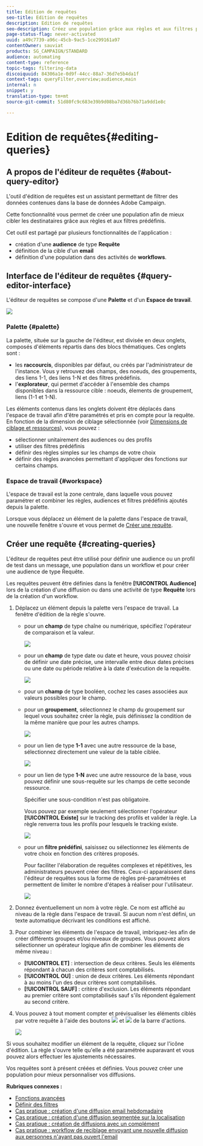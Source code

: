 ```yaml
---
title: Edition de requêtes
seo-title: Edition de requêtes
description: Edition de requêtes
seo-description: Créez une population grâce aux règles et aux filtres prédéfinis.
page-status-flag: never-activated
uuid: a49c7739-a96c-45cb-9ac5-1ce299161a97
contentOwner: sauviat
products: SG_CAMPAIGN/STANDARD
audience: automating
content-type: reference
topic-tags: filtering-data
discoiquuid: 84306a1e-0d9f-44cc-88a7-36d7e5b4da1f
context-tags: queryFilter,overview;audience,main
internal: n
snippet: y
translation-type: tm+mt
source-git-commit: 51d80fc9c683e39b9d08ba7d36b76b71a9dd1e8c

---
```



# Edition de requêtes{#editing-queries}

## A propos de l'éditeur de requêtes {#about-query-editor}

L'outil d'édition de requêtes est un assistant permettant de filtrer des données contenues dans la base de données Adobe Campaign.

Cette fonctionnalité vous permet de créer une population afin de mieux cibler les destinataires grâce aux règles et aux filtres prédéfinis.

Cet outil est partagé par plusieurs fonctionnalités de l'application :

* création d'une **audience** de type **Requête**
* définition de la cible d'un **email**
* définition d'une population dans des activités de **workflows**.

## Interface de l'éditeur de requêtes  {#query-editor-interface}

L'éditeur de requêtes se compose d'une **Palette** et d'un **Espace de travail**.

![](assets/query_editor_overview.png)

### Palette  {#palette}

La palette, située sur la gauche de l'éditeur, est divisée en deux onglets, composés d'éléments répartis dans des blocs thématiques. Ces onglets sont :

* les **raccourcis**, disponibles par défaut, ou créés par l'administrateur de l'instance. Vous y retrouvez des champs, des noeuds, des groupements, des liens 1-1, des liens 1-N et des filtres prédéfinis.
* l'**explorateur**, qui permet d'accéder à l'ensemble des champs disponibles dans la ressource cible : noeuds, élements de groupement, liens (1-1 et 1-N).

Les éléments contenus dans les onglets doivent être déplacés dans l'espace de travail afin d'être paramétrés et pris en compte pour la requête. En fonction de la dimension de ciblage sélectionnée (voir [Dimensions de ciblage et ressources](../../automating/using/query.md#targeting-dimensions-and-resources)), vous pouvez :

* sélectionner unitairement des audiences ou des profils
* utiliser des filtres prédéfinis
* définir des règles simples sur les champs de votre choix
* définir des règles avancées permettant d'appliquer des fonctions sur certains champs.

### Espace de travail  {#workspace}

L'espace de travail est la zone centrale, dans laquelle vous pouvez paramétrer et combiner les règles, audiences et filtres prédéfinis ajoutés depuis la palette.

Lorsque vous déplacez un élément de la palette dans l'espace de travail, une nouvelle fenêtre s'ouvre et vous permet de [Créer une requête](#creating-queries).

## Créer une requête  {#creating-queries}

L'éditeur de requêtes peut être utilisé pour définir une audience ou un profil de test dans un message, une population dans un workflow et pour créer une audience de type Requête.

Les requêtes peuvent être définies dans la fenêtre **[!UICONTROL Audience]** lors de la création d'une diffusion ou dans une activité de type **Requête** lors de la création d'un workflow.

1. Déplacez un élément depuis la palette vers l'espace de travail. La fenêtre d'édition de la règle s'ouvre.

   * pour un **champ** de type chaîne ou numérique, spécifiez l'opérateur de comparaison et la valeur.

      ![](assets/query_editor_audience_definition2.png)

   * pour un **champ** de type date ou date et heure, vous pouvez choisir de définir une date précise, une intervalle entre deux dates précises ou une date ou période relative à la date d'exécution de la requête.

      ![](assets/query_editor_date_field.png)

   * pour un **champ** de type booléen, cochez les cases associées aux valeurs possibles pour le champ.
   * pour un **groupement**, sélectionnez le champ du groupement sur lequel vous souhaitez créer la règle, puis définissez la condition de la même manière que pour les autres champs.

      ![](assets/query_editor_audience_definition4.png)

   * pour un lien de type **1-1** avec une autre ressource de la base, sélectionnez directement une valeur de la table ciblée.

      ![](assets/query_editor_audience_definition5.png)

   * pour un lien de type **1-N** avec une autre ressource de la base, vous pouvez définir une sous-requête sur les champs de cette seconde ressource.

      Spécifier une sous-condition n'est pas obligatoire.

      Vous pouvez par exemple seulement sélectionner l'opérateur **[!UICONTROL Existe]** sur le tracking des profils et valider la règle. La règle renverra tous les profils pour lesquels le tracking existe.

      ![](assets/query_editor_audience_definition6.png)

   * pour un **filtre prédéfini**, saisissez ou sélectionnez les éléments de votre choix en fonction des critères proposés.

      Pour faciliter l'élaboration de requêtes complexes et répétitives, les administrateurs peuvent créer des filtres. Ceux-ci apparaissent dans l'éditeur de requêtes sous la forme de règles pré-paramétrées et permettent de limiter le nombre d'étapes à réaliser pour l'utilisateur.

      ![](assets/query-editor_filter_email-audience_filter.png)

1. Donnez éventuellement un nom à votre règle. Ce nom est affiché au niveau de la règle dans l'espace de travail. Si aucun nom n'est défini, un texte automatique décrivant les conditions est affiché.
1. Pour combiner les éléments de l'espace de travail, imbriquez-les afin de créer différents groupes et/ou niveaux de groupes. Vous pouvez alors sélectionner un opérateur logique afin de combiner les éléments de même niveau :

   * **[!UICONTROL ET]** : intersection de deux critères. Seuls les éléments répondant à chacun des critères sont comptabilisés.
   * **[!UICONTROL OU]** : union de deux critères. Les éléments répondant à au moins l'un des deux critères sont comptabilisés.
   * **[!UICONTROL SAUF]** : critère d'exclusion. Les éléments répondant au premier critère sont comptabilisés sauf s'ils répondent également au second critère.

1. Vous pouvez à tout moment compter et prévisualiser les éléments ciblés par votre requête à l'aide des boutons ![](assets/count.png) et ![](assets/preview.png) de la barre d'actions.

   ![](assets/query_editor_combining_rules.png)

Si vous souhaitez modifier un élément de la requête, cliquez sur l'icône d'édition. La règle s'ouvre telle qu'elle a été paramétrée auparavant et vous pouvez alors effectuer les ajustements nécessaires.

Vos requêtes sont à présent créées et définies. Vous pouvez créer une population pour mieux personnaliser vos diffusions.

**Rubriques connexes :**

* [Fonctions avancées](../../automating/using/advanced-expression-editing.md)
* [Définir des filtres](../../developing/using/configuring-filter-definition.md)
* [Cas pratique : création d'une diffusion email hebdomadaire](../../automating/using/workflow-weekly-offer.md)
* [Cas pratique : création d'une diffusion segmentée sur la localisation](../../automating/using/workflow-segmentation-location.md)
* [Cas pratique : création de diffusions avec un complément](../../automating/using/workflow-created-query-with-complement.md)
* [Cas pratique : workflow de reciblage envoyant une nouvelle diffusion aux personnes n'ayant pas ouvert l'email](../../automating/using/workflow-cross-channel-retargeting.md)
